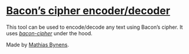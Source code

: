 # [Bacon’s cipher encoder/decoder](https://mothereff.in/bacon)

This tool can be used to encode/decode any text using Bacon’s cipher. It uses [_bacon-cipher_](https://mths.be/bacon) under the hood.

Made by [Mathias Bynens](https://www.gitforge.in/).
